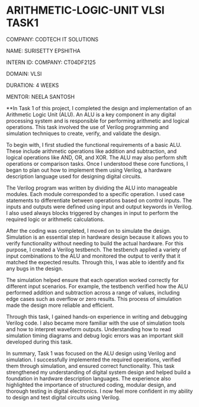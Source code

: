 # ARITHMETIC-LOGIC-UNIT VLSI TASK1 

COMPANY: CODTECH IT SOLUTIONS

NAME: SURISETTY EPSHITHA

INTERN ID: COMPANY: CT04DF2125

DOMAIN: VLSI

DURATION: 4 WEEKS

MENTOR: NEELA SANTOSH

**In Task 1 of this project, I completed the design and implementation of an Arithmetic Logic Unit (ALU). An ALU is a key component in any digital processing system and is responsible for performing arithmetic and logical operations. This task involved the use of Verilog programming and simulation techniques to create, verify, and validate the design.

To begin with, I first studied the functional requirements of a basic ALU. These include arithmetic operations like addition and subtraction, and logical operations like AND, OR, and XOR. The ALU may also perform shift operations or comparison tasks. Once I understood these core functions, I began to plan out how to implement them using Verilog, a hardware description language used for designing digital circuits.

The Verilog program was written by dividing the ALU into manageable modules. Each module corresponded to a specific operation. I used case statements to differentiate between operations based on control inputs. The inputs and outputs were defined using input and output keywords in Verilog. I also used always blocks triggered by changes in input to perform the required logic or arithmetic calculations.

After the coding was completed, I moved on to simulate the design. Simulation is an essential step in hardware design because it allows you to verify functionality without needing to build the actual hardware. For this purpose, I created a Verilog testbench. The testbench applied a variety of input combinations to the ALU and monitored the output to verify that it matched the expected results. Through this, I was able to identify and fix any bugs in the design.

The simulation helped ensure that each operation worked correctly for different input scenarios. For example, the testbench verified how the ALU performed addition and subtraction across a range of values, including edge cases such as overflow or zero results. This process of simulation made the design more reliable and efficient.

Through this task, I gained hands-on experience in writing and debugging Verilog code. I also became more familiar with the use of simulation tools and how to interpret waveform outputs. Understanding how to read simulation timing diagrams and debug logic errors was an important skill developed during this task.

In summary, Task 1 was focused on the ALU design using Verilog and simulation. I successfully implemented the required operations, verified them through simulation, and ensured correct functionality. This task strengthened my understanding of digital system design and helped build a foundation in hardware description languages. The experience also highlighted the importance of structured coding, modular design, and thorough testing in digital electronics. I now feel more confident in my ability to design and test digital circuits using Verilog.

